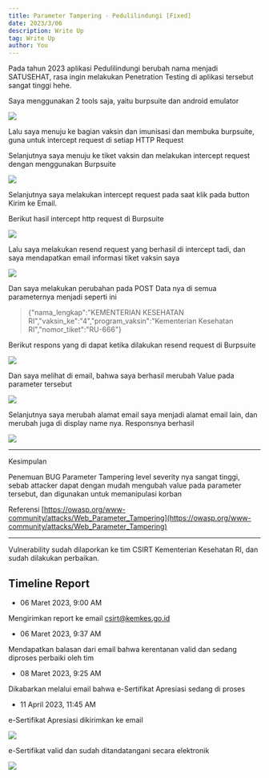 ```yaml
---
title: Parameter Tampering - Pedulilindungi [Fixed]
date: 2023/3/06
description: Write Up
tag: Write Up
author: You
---
```


Pada tahun 2023 aplikasi Pedulilindungi berubah nama menjadi SATUSEHAT, rasa ingin melakukan Penetration Testing di aplikasi tersebut sangat tinggi hehe.

Saya menggunakan 2 tools saja, yaitu burpsuite dan android emulator

![](https://media.rafterday.com/kemkes/app.png)

Lalu saya menuju ke bagian vaksin dan imunisasi dan membuka burpsuite, guna untuk intercept request di setiap HTTP Request

Selanjutnya saya menuju ke tiket vaksin dan melakukan intercept request dengan menggunakan Burpsuite

![](https://media.rafterday.com/kemkes/app2.png)

Selanjutnya saya melakukan intercept request pada saat klik pada button Kirim ke Email.

Berikut hasil intercept http request di Burpsuite

![](https://media.rafterday.com/kemkes/Picture4.png)

Lalu saya melakukan resend request yang berhasil di intercept tadi, dan saya mendapatkan email informasi tiket vaksin saya

![](https://media.rafterday.com/kemkes/Picture5.png)

Dan saya melakukan perubahan pada POST Data nya di semua parameternya menjadi seperti ini

> {"nama_lengkap":"KEMENTERIAN KESEHATAN RI","vaksin_ke":"4","program_vaksin":"Kementerian Kesehatan RI","nomor_tiket":"RU-666"}

Berikut respons yang di dapat ketika dilakukan resend request di Burpsuite

![](https://media.rafterday.com/kemkes/Picture6.png)

Dan saya melihat di email, bahwa saya berhasil merubah Value pada parameter tersebut

![](https://media.rafterday.com/kemkes/Picture7.png)

Selanjutnya saya merubah alamat email saya menjadi alamat email lain, dan merubah juga di display name nya. Responsnya berhasil

![](https://media.rafterday.com/kemkes/Picture8.png)

___

Kesimpulan

Penemuan BUG Parameter Tampering level severity nya sangat tinggi, sebab attacker dapat dengan mudah mengubah value pada parameter tersebut, dan digunakan untuk memanipulasi korban

Referensi [https://owasp.org/www-community/attacks/Web_Parameter_Tampering](https://owasp.org/www-community/attacks/Web_Parameter_Tampering)

___

Vulnerability sudah dilaporkan ke tim CSIRT Kementerian Kesehatan RI, dan sudah dilakukan perbaikan.

## Timeline Report

- 06 Maret 2023, 9:00 AM

Mengirimkan report ke email csirt@kemkes.go.id

- 06 Maret 2023, 9:37 AM

Mendapatkan balasan dari email bahwa kerentanan valid dan sedang diproses perbaiki oleh tim

- 08 Maret 2023, 9:25 AM

Dikabarkan melalui email bahwa e-Sertifikat Apresiasi sedang di proses

- 11 April 2023, 11:45 AM

e-Sertifikat Apresiasi dikirimkan ke email

![](https://media.rafterday.com/kemkes/sertif.jpg)

e-Sertifikat valid dan sudah ditandatangani secara elektronik

![](https://media.rafterday.com/kemkes/validation.png)